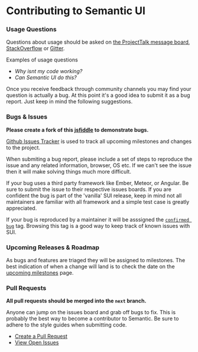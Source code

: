 # Contributing to Semantic UI

### Usage Questions

Questions about usage should be asked on [the ProjectTalk message board](http://www.projecttalk.io/boards/Semantic-Org%2FSemantic-UI), [StackOverflow](http://stackoverflow.com/questions/tagged/semantic-ui) or [Gitter](https://gitter.im/Semantic-Org/Semantic-UI).

Examples of usage questions
* *Why isnt my code working?*
* *Can Semantic UI do this?*

Once you receive feedback through community channels you may find your question is actually a bug. At this point it's a good idea to submit it as a bug report. Just keep in mind the following suggestions.

### Bugs & Issues

**Please create a fork of this [jsfiddle](http://jsfiddle.net/efp8z6Ln/) to demonstrate bugs.**

[Github Issues Tracker](https://github.com/Semantic-Org/Semantic-UI/issues) is used to track all upcoming milestones and changes to the project.

When submiting a bug report, please include a set of steps to reproduce the issue and any related information, browser, OS etc. If we can't see the issue then it will make solving things much more difficult.


If your bug uses a third party framework like Ember, Meteor, or Angular. Be sure to submit the issue to their respective issues boards. If you are confident the bug is part of the 'vanilla' SUI release, keep in mind not all maintainers are familiar with all framework and a simple test case is greatly appreciated.

If your bug is reproduced by a maintainer it will be asssigned the [`confirmed bug`](https://github.com/Semantic-Org/Semantic-UI/issues?q=is%3Aopen+is%3Aissue+label%3A%22Confirmed+Bug%22) tag. Browsing this tag is a good way to keep track of known issues with SUI.


### Upcoming Releases & Roadmap

As bugs and features are triaged they will be assigned to milestones. The best indication of when a change will land is to check the date on the  [upcoming milestones](https://github.com/Semantic-Org/Semantic-UI/milestones) page.

### Pull Requests

**All pull requests should be merged into the `next` branch.**

Anyone can jump on the issues board and grab off bugs to fix. This is probably the best way to become a contributor to Semantic. Be sure to adhere to the style guides when submitting code.

* [Create a Pull Request](https://github.com/Semantic-Org/Semantic-UI/compare)
* [View Open Issues](https://github.com/Semantic-Org/Semantic-UI/issues)

